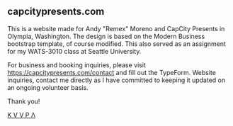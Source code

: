 ## capcitypresents.com

This is a website made for Andy "Remex" Moreno and CapCity Presents in Olympia, Washington. The design is based on the Modern Business bootstrap template, of course modified. This also served as an assignment for my WATS-3010 class at Seattle University.

For business and booking inquiries, please visit https://capcitypresents.com/contact and fill out the TypeForm. Website inquiries, contact me directly as I have committed to keeping it updated on an ongoing volunteer basis. 

Thank you!

[K V V P Λ](mailto:dev@kvvpa.com)
